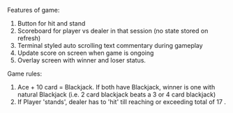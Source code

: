 Features of game:

1. Button for hit and stand
2. Scoreboard for player vs dealer in that session (no state stored on refresh)
3. Terminal styled auto scrolling text commentary during gameplay
4. Update score on screen when game is ongoing
5. Overlay screen with winner and loser status.


Game rules:
1. Ace + 10 card = Blackjack. If both have Blackjack, winner is one with natural Blackjack (i.e. 2 card blackjack beats a 3 or 4 card blackjack)
2. If Player 'stands', dealer has to 'hit' till reaching or exceeding total of 17 .
